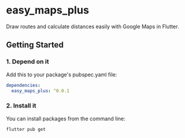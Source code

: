 # easy_maps_plus

Draw routes and calculate distances easily with Google Maps in Flutter.

## Getting Started

### 1. Depend on it

Add this to your package's pubspec.yaml file:

```yaml
dependencies:
  easy_maps_plus: ^0.0.1
```

### 2. Install it

You can install packages from the command line:

```shell
flutter pub get
```
